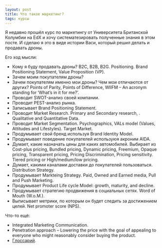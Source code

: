 ```yaml
---
layout: post
title: Что такое маркетинг?
tags: курсы
---
```


Я недавно прошёл курс по маркетингу от Университета Британской Колумбии на EdX и хочу систематезировать полученные знания в этом посте. И сделаю я это в виде истории Васи, который решил делать и продавать дроны.

Его ход мысли:

- Кому я буду продавать дроны? B2C, B2B, B2G. Positioning. Brand Positioning Statement, Value Proposition (VP).
- Зачем моим покупателям дроны?
- Зачем покупателям именно мои дроны? Чем мои отличаются от других? Points of Parity, Points of Difference, WIIFM – An acronym standing for ‘What’s in it for me?’.
- Проводит SWOT-анализ своей компании.
- Проводит PEST-анализ рынка.
- Записывает Brand Positioning Statement.
- Проводит Market Research. Primary and Secondary research, . Qualitative and Quantitative Data.
- Проводит Market Segmentation. Psychographics, VALs model (Values, Attitudes and Lifestyles). Target Market.
- Продумывает свой бренд используя Brand Identity Model.
- Продумывает поведение покупателей используюя акроним AIDA.
- Думает, какие назначать цены для каких автомобилей. Выбирает из Cost-plus pricing, Bundled pricing, Dynamic pricing, Freemium, Opaque pricing, Transparent pricing, Pricing Discrimination, Pricing sensitivity. Tiered pricing or High/medium/low pricing.
- Думает, какими каналами доставки до покупателей пользоваться. Distribution Strategy.
- Продумывает Markteing Strategy. Paid, Owned and Earned media, Pull and Push Marketing.
- Продумывает Product Life cycle Model: growth, maturity, and decline.
- Продумывает стратегию продвижения в социальных сетях. Word of Mouth (W.o.M.).
- Выписывает метрики, по которым он будет следить за достижением целей. Net promoter score (NPS).

Что-то ещё:

- Integrated Marketing Communication.
- Penetration approach – Lowering the price with the goal of appealing to everyone who might reasonably consider buying the product.
- [Глоссарий](https://courses.edx.org/courses/course-v1:UBCx+Marketing1x+3T2015/295af83b572e46bb91151b06a7f224b6/).
